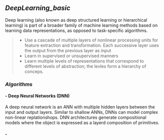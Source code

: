 ## _DeepLearning_basic_ 

Deep learning (also known as deep structured learning or hierarchical learning) is part of a broader family of machine learning methods based on learning data representations, as opposed to task-specific algorithms.

> - Use a cascade of multiple layers of nonlinear processing units for feature extraction and transformation. Each successive layer uses the output from the previous layer as input
> - Learn in supervised or unsupervised manners
> - Learn multiple levels of representations that correspond to different levels of abstraction; the levles form a hierarchy of conceps.

### _Algorithms_

 #### - Deep Neural Networks (DNN)
 A deep neural network is an ANN with multiple hidden layers between the input and output layers. Similar to shallow ANNs, DNNs can model complex non-linear replationshops. DNN architectures generate compositional models where the object is expressed as a layerd composition of primitives.
       
 #### - 
       
